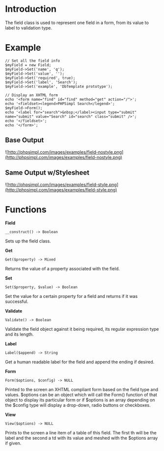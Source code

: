 # Introduction #

The field class is used to represent one field in a form, from its value to label to validation type.

# Example #
```
// Set all the field info
$myField = new Field;
$myField->Set('name', 'q');
$myField->Set('value', '');
$myField->Set('required', true);
$myField->Set('label', 'Search');
$myField->Set('example', 'DbTemplate prototype');

// Display an XHTML form
echo '<form name="find" id="find" method="get" action="/">';
echo '<fieldset><legend>PHPSimpl Search</legend>';
$myField->Form();
echo '<label for="search">&nbsp;</label><input type="submit" name="submit" value="Search" id="search" class="submit" />';
echo '</fieldset>';
echo '</form>';
```

## Base Output ##
![http://phpsimpl.com/images/examples/field-nostyle.png](http://phpsimpl.com/images/examples/field-nostyle.png)

## Same Output w/Stylesheet ##
![http://phpsimpl.com/images/examples/field-style.png](http://phpsimpl.com/images/examples/field-style.png)

# Functions #
**Field**
```
__construct() -> Boolean
```
Sets up the field class.

**Get**
```
Get($property) -> Mixed
```
Returns the value of a property associated with the field.

**Set**
```
Set($property, $value) -> Boolean
```
Set the value for a certain property for a field and returns if it was successful.

**Validate**
```
Validate() -> Boolean
```
Validate the field object against it being required, its regular expression type and its length.

**Label**
```
Label($append) -> String
```
Get a human readable label for the field and append the ending if desired.

**Form**
```
Form($options, $config) -> NULL
```
Printed to the screen an XHTML compliant form based on the field type and values. $options can be an object which will call the Form() function of that object to display its particular form or if $options is an array depending on the $config type will display a drop-down, radio buttons or checkboxes.

**View**
```
View($options) -> NULL
```
Prints to the screen a line item of a table of this field. The first th will be the label and the second a td with its value and meshed with the $options array if given.


